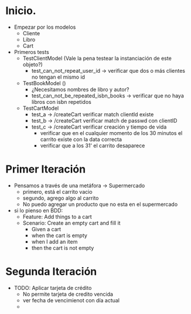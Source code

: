 # Inicio.

- Empezar por los modelos
  - Cliente
  - Libro
  - Cart
- Primeros tests
  - TestClientModel (Vale la pena testear la instanciación de este objeto?)
    - test_can_not_repeat_user_id -> verificar que dos o más clientes no tengan el mismo id
  - TestBookModel ()
    - ¿Necesitamos nombres de libro y autor? 
    - test_can_not_be_repeated_isbn_books -> verificar que no haya libros con isbn repetidos
  - TestCartModel
    - test_a -> /createCart verificar match clientId existe
    - test_b -> /createCart verificar match de passwd con clientID
    - test_c -> /createCart verificar creación y tiempo de vida
      - verificar que en el cualquier momento de los 30 minutos el carrito existe con la data correcta
      - verificar que a los 31' el carrito desaparece
    
  
# Primer Iteración

- Pensamos a través de una metáfora -> Supermercado
  - primero, está el carrito vacio
  - segundo, agrego algo al carrito
  - No puedo agregar un producto que no esta en el supermercado
- si lo pienso en BDD:
  - Feature: Add things to a cart
  - Scenario: Create an empty cart and fill it
    - Given a cart
    - when the cart is empty
    - when I add an item
    - then the cart is not empty
# Segunda Iteración
- TODO: Aplicar tarjeta de crédito
  - No permite tarjeta de credito vencida
  - ver fecha de vencimienot con día actual
  - 
